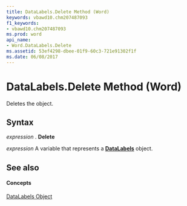 ```yaml
---
title: DataLabels.Delete Method (Word)
keywords: vbawd10.chm207487093
f1_keywords:
- vbawd10.chm207487093
ms.prod: word
api_name:
- Word.DataLabels.Delete
ms.assetid: 53ef4298-dbee-01f9-60c3-721e91302f1f
ms.date: 06/08/2017
---
```



# DataLabels.Delete Method (Word)

Deletes the object.


## Syntax

 _expression_ . **Delete**

 _expression_ A variable that represents a **[DataLabels](Word.DataLabels.md)** object.


## See also


#### Concepts


[DataLabels Object](Word.DataLabels.md)

